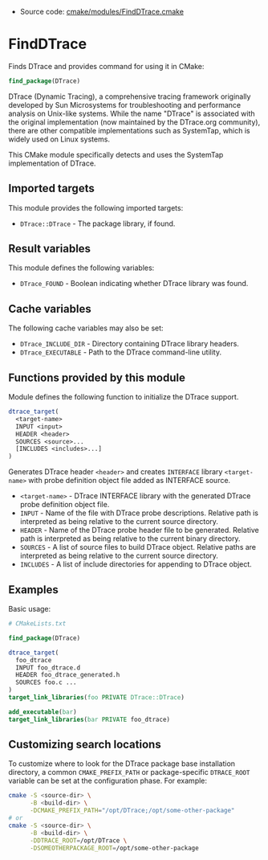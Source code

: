 <!-- This is auto-generated file. -->
* Source code: [cmake/modules/FindDTrace.cmake](https://github.com/petk/php-build-system/blob/master/cmake/cmake/modules/FindDTrace.cmake)

# FindDTrace

Finds DTrace and provides command for using it in CMake:

```cmake
find_package(DTrace)
```

DTrace (Dynamic Tracing), a comprehensive tracing framework originally developed
by Sun Microsystems for troubleshooting and performance analysis on Unix-like
systems. While the name "DTrace" is associated with the original implementation
(now maintained by the DTrace.org community), there are other compatible
implementations such as SystemTap, which is widely used on Linux systems.

This CMake module specifically detects and uses the SystemTap implementation of
DTrace.

## Imported targets

This module provides the following imported targets:

* `DTrace::DTrace` - The package library, if found.

## Result variables

This module defines the following variables:

* `DTrace_FOUND` - Boolean indicating whether DTrace library was found.

## Cache variables

The following cache variables may also be set:

* `DTrace_INCLUDE_DIR` - Directory containing DTrace library headers.
* `DTrace_EXECUTABLE` - Path to the DTrace command-line utility.

## Functions provided by this module

Module defines the following function to initialize the DTrace support.

```cmake
dtrace_target(
  <target-name>
  INPUT <input>
  HEADER <header>
  SOURCES <source>...
  [INCLUDES <includes>...]
)
```

Generates DTrace header `<header>` and creates `INTERFACE` library
`<target-name>` with probe definition object file added as INTERFACE source.

* `<target-name>` - DTrace INTERFACE library with the generated DTrace probe
  definition object file.
* `INPUT` - Name of the file with DTrace probe descriptions. Relative path is
  interpreted as being relative to the current source directory.
* `HEADER` - Name of the DTrace probe header file to be generated. Relative path
  is interpreted as being relative to the current binary directory.
* `SOURCES` - A list of source files to build DTrace object. Relative paths are
  interpreted as being relative to the current source directory.
* `INCLUDES` - A list of include directories for appending to DTrace object.

## Examples

Basic usage:

```cmake
# CMakeLists.txt

find_package(DTrace)

dtrace_target(
  foo_dtrace
  INPUT foo_dtrace.d
  HEADER foo_dtrace_generated.h
  SOURCES foo.c ...
)
target_link_libraries(foo PRIVATE DTrace::DTrace)

add_executable(bar)
target_link_libraries(bar PRIVATE foo_dtrace)
```

## Customizing search locations

To customize where to look for the DTrace package base
installation directory, a common `CMAKE_PREFIX_PATH` or
package-specific `DTRACE_ROOT` variable can be set at
the configuration phase. For example:

```sh
cmake -S <source-dir> \
      -B <build-dir> \
      -DCMAKE_PREFIX_PATH="/opt/DTrace;/opt/some-other-package"
# or
cmake -S <source-dir> \
      -B <build-dir> \
      -DDTRACE_ROOT=/opt/DTrace \
      -DSOMEOTHERPACKAGE_ROOT=/opt/some-other-package
```
